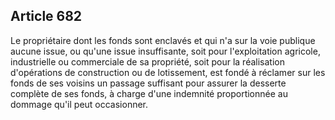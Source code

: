 Article 682
----
Le propriétaire dont les fonds sont enclavés et qui n'a sur la voie publique
aucune issue, ou qu'une issue insuffisante, soit pour l'exploitation agricole,
industrielle ou commerciale de sa propriété, soit pour la réalisation
d'opérations de construction ou de lotissement, est fondé à réclamer sur les
fonds de ses voisins un passage suffisant pour assurer la desserte complète de
ses fonds, à charge d'une indemnité proportionnée au dommage qu'il peut
occasionner.

